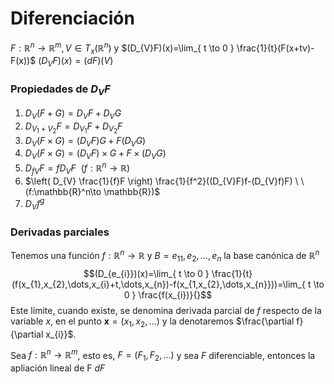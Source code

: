 # Diferenciación
$F:\mathbb{R}^n\to \mathbb{R}^m,V\in T_{x}(\mathbb{R}^n)$ y $(D_{V}F)(x)=\lim_{ t \to 0 } \frac{1}{t}(F(x+tv)-F(x))$
$(D_{V}F)(x)=(dF)(V)$

### Propiedades de $D_{V}F$
1. $D_{V}(F+G)=D_{V}F+D_{V}G$
2. $D_{V_{1}+V_{2}}F=D_{V_{1}}F+D_{V_{2}}F$
3. $D_{V}(F\times G)=(D_{V}F)G+F(D_{V}G)$
4. $D_{V}(F\times G)=(D_{V}F)\times G+F\times(D_{V}G)$
5. $D_{fV}F=fD_{V}F \ \ (f:\mathbb{R}^n\to\mathbb{R})$
6. $\left( D_{V} \frac{1}{f}F \right) \frac{1}{f^2}((D_{V}F)f-(D_{V}f)F) \ \ (f:\mathbb{R}^n\to \mathbb{R})$
7. $D_{V}f^g$

### Derivadas parciales
Tenemos una función $f:\mathbb{R}^n \to \mathbb{R}$ y $B={e_{11}, e_{2},\dots,e_{n}}$ la base canónica de $\mathbb{R}^n$
$$(D_{e_{i}})(x)=\lim_{ t \to 0 } \frac{1}{t}(f(x_{1},x_{2},\dots,x_{i}+t,\dots,x_{n})-f(x_{1,x_{2},\dots,x_{n}}))=\lim_{ t \to 0 } \frac{f(x_{i})}{}$$
Este límite, cuando existe, se denomina derivada parcial de $f$ respecto de la variable $x$, en el punto $\mathbf{x}=(x_{1},x_{2},\dots)$ y la denotaremos $\frac{\partial f}{\partial x_{i}}$.

Sea $f:\mathbb{R}^n \to \mathbb{R}^m$, esto es, $F=(F_{1},F_{2},\dots)$ y sea $F$ diferenciable, entonces la apliación lineal de F $dF$